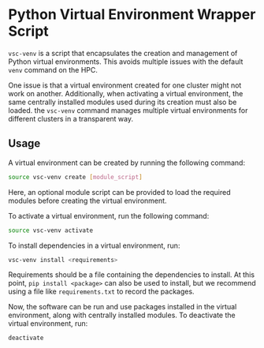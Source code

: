 # Python Virtual Environment Wrapper Script

`vsc-venv` is a script that encapsulates the creation and management of Python virtual environments. 
This avoids multiple issues with the default `venv` command on the HPC. 


One issue is that a virtual environment created for one cluster might not work on another. 
Additionally, when activating a virtual environment, 
the same centrally installed modules used during its creation must also be loaded.
the `vsc-venv` command manages multiple virtual environments for different clusters in a transparent way.

## Usage

A virtual environment can be created by running the following command:

```bash
source vsc-venv create [module_script]
```

Here, an optional module script can be provided to load the required modules before creating the virtual environment.

To activate a virtual environment, run the following command:

```bash
source vsc-venv activate
```

To install dependencies in a virtual environment, run:

```bash
vsc-venv install <requirements>
```

Requirements should be a file containing the dependencies to install.
At this point, `pip install <package>` can also be used to install, 
but we recommend using a file like `requirements.txt` to record the packages.

Now, the software can be run and use packages installed in the virtual environment, along with centrally installed modules.
To deactivate the virtual environment, run:

```bash
deactivate
```
